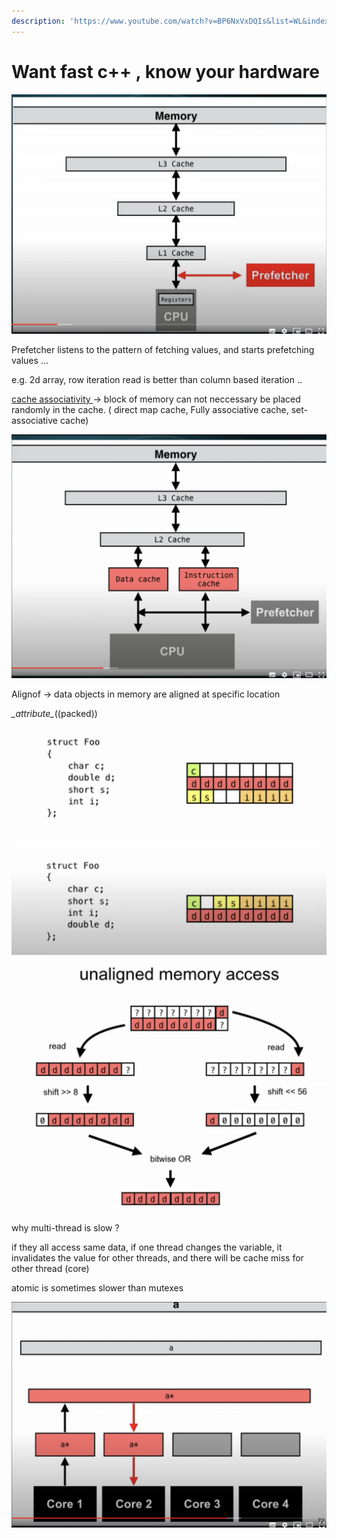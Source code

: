 ```yaml
---
description: 'https://www.youtube.com/watch?v=BP6NxVxDQIs&list=WL&index=3&t=0s'
---
```


# Want fast c++ , know your hardware

![](../../.gitbook/assets/image%20%28193%29.png)

Prefetcher listens to the pattern of fetching values, and starts prefetching values ...

e.g. 2d array, row iteration read is better than column based iteration ..



[cache associativity ](https://en.wikipedia.org/wiki/Cache_placement_policies)-&gt; block of memory can not neccessary be placed randomly in the cache.  \( direct map cache, Fully associative cache, set-associative cache\)

![](../../.gitbook/assets/image%20%28195%29.png)

Alignof -&gt; data objects in memory are aligned at specific location 

_\_attribute\__\(\(packed\)\)

![](../../.gitbook/assets/image%20%28197%29.png)

![](../../.gitbook/assets/image%20%28196%29.png)

why multi-thread is slow ?

if they all access same data, if one thread changes the variable, it invalidates the value for other threads, and there will be cache miss for other thread \(core\)

atomic is sometimes slower than mutexes

![](../../.gitbook/assets/image%20%28192%29.png)



